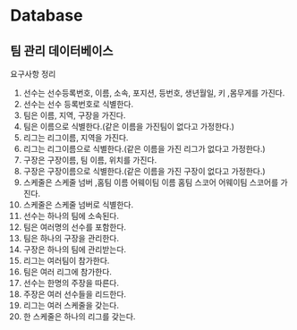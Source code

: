 # Database
## 팀 관리 데이터베이스
요구사항 정리
1. 선수는 선수등록번호, 이름, 소속, 포지션, 등번호, 생년월일, 키 ,몸무게를 가진다.
2. 선수는 선수 등록번호로 식별한다.
3. 팀은 이름, 지역, 구장을 가진다.
4. 팀은 이름으로 식별한다.(같은 이름을 가진팀이 없다고 가정한다.)
5. 리그는 리그이름, 지역을 가진다.
6. 리그는 리그이름으로 식별한다.(같은 이름을 가진 리그가 없다고 가정한다.)
7. 구장은 구장이름, 팀 이름, 위치를 가진다.
8. 구장은 구장이름으로 식별한다.(같은 이름을 가진 구장이 없다고 가정한다.)
9. 스케줄은 스케줄 넘버 ,홈팀 이름 어웨이팀 이름 홈팀 스코어 어웨이팀 스코어를 가진다.
10. 스케줄은 스케줄 넘버로 식별한다. 
11. 선수는 하나의 팀에 소속된다.
12. 팀은 여러명의 선수를 포함한다.
13. 팀은 하나의 구장을 관리한다.
14. 구장은 하나의 팀에 관리받는다.
15. 리그는 여러팀이 참가한다.
16. 팀은 여러 리그에 참가한다.
17. 선수는 한명의 주장을 따른다.
18. 주장은 여러 선수들을 리드한다.
19. 리그는 여러 스케줄을 갖는다.
20. 한 스케줄은 하나의 리그를 갖는다.
